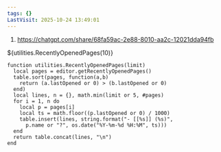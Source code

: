 ```yaml
---
tags: {}
LastVisit: 2025-10-24 13:49:01
---
```


1. https://chatgpt.com/share/68fa59ac-2e88-8010-aa2c-12021dda94fb

${utilities.RecentlyOpenedPages(10)}

```space-lua
function utilities.RecentlyOpenedPages(limit)
  local pages = editor.getRecentlyOpenedPages()
  table.sort(pages, function(a,b)
    return (a.lastOpened or 0) > (b.lastOpened or 0)
  end)
  local lines, n = {}, math.min(limit or 5, #pages)
  for i = 1, n do
    local p = pages[i]
    local ts = math.floor((p.lastOpened or 0) / 1000)
    table.insert(lines, string.format("- [[%s]] (%s)",
      p.name or "?", os.date("%Y-%m-%d %H:%M", ts)))
  end
  return table.concat(lines, "\n")
end
```

